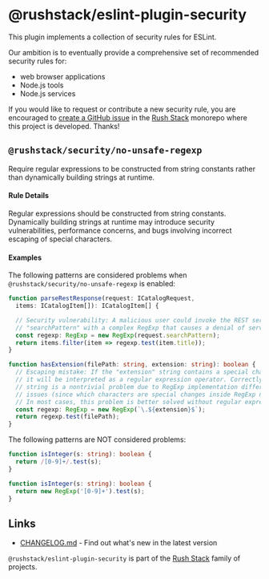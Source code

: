 # @rushstack/eslint-plugin-security

This plugin implements a collection of security rules for ESLint.

Our ambition is to eventually provide a comprehensive set of recommended security rules for:
- web browser applications
- Node.js tools
- Node.js services

If you would like to request or contribute a new security rule, you are encouraged to
[create a GitHub issue](https://github.com/microsoft/rushstack/issues) in the
[Rush Stack](https://rushstack.io/) monorepo where this project is developed.
Thanks!

## `@rushstack/security/no-unsafe-regexp`

Require regular expressions to be constructed from string constants rather than dynamically
building strings at runtime.

#### Rule Details

Regular expressions should be constructed from string constants. Dynamically building strings at runtime may
introduce security vulnerabilities, performance concerns, and bugs involving incorrect escaping of special characters.

#### Examples

The following patterns are considered problems when `@rushstack/security/no-unsafe-regexp` is enabled:

```ts
function parseRestResponse(request: ICatalogRequest,
  items: ICatalogItem[]): ICatalogItem[] {

  // Security vulnerability: A malicious user could invoke the REST service using a
  // "searchPattern" with a complex RegExp that causes a denial of service.
  const regexp: RegExp = new RegExp(request.searchPattern);
  return items.filter(item => regexp.test(item.title));
}
```

```ts
function hasExtension(filePath: string, extension: string): boolean {
  // Escaping mistake: If the "extension" string contains a special character such as ".",
  // it will be interpreted as a regular expression operator. Correctly escaping an arbitrary
  // string is a nontrivial problem due to RegExp implementation differences, as well as contextual
  // issues (since which characters are special changes inside RegExp nesting constructs).
  // In most cases, this problem is better solved without regular expressions.
  const regexp: RegExp = new RegExp(`\.${extension}$`);
  return regexp.test(filePath);
}
```

The following patterns are NOT considered problems:

```ts
function isInteger(s: string): boolean {
  return /[0-9]+/.test(s);
}
```

```ts
function isInteger(s: string): boolean {
  return new RegExp('[0-9]+').test(s);
}
```

## Links

- [CHANGELOG.md](
  https://github.com/microsoft/rushstack/blob/main/stack/eslint-plugin-security/CHANGELOG.md) - Find
  out what's new in the latest version

`@rushstack/eslint-plugin-security` is part of the [Rush Stack](https://rushstack.io/) family of projects.
